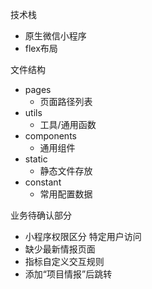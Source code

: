 技术栈
* 原生微信小程序
* flex布局

文件结构
* pages
  * 页面路径列表  
* utils
  * 工具/通用函数   
* components
  * 通用组件 
* static
  * 静态文件存放
* constant
  * 常用配置数据   

业务待确认部分
 * 小程序权限区分 特定用户访问
 * 缺少最新情报页面
 * 指标自定义交互规则
 * 添加“项目情报”后跳转
